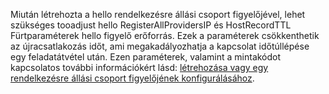 Miután létrehozta a hello rendelkezésre állási csoport figyelőjével, lehet szükséges tooadjust hello RegisterAllProvidersIP és HostRecordTTL Fürtparaméterek hello figyelő erőforrás. Ezek a paraméterek csökkenthetik az újracsatlakozás időt, ami megakadályozhatja a kapcsolat időtúllépése egy feladatátvétel után. Ezen paraméterek, valamint a mintakódot kapcsolatos további információkért lásd: [létrehozása vagy egy rendelkezésre állási csoport figyelőjének konfigurálásához](https://msdn.microsoft.com/library/hh213080.aspx#MultiSubnetFailover).

